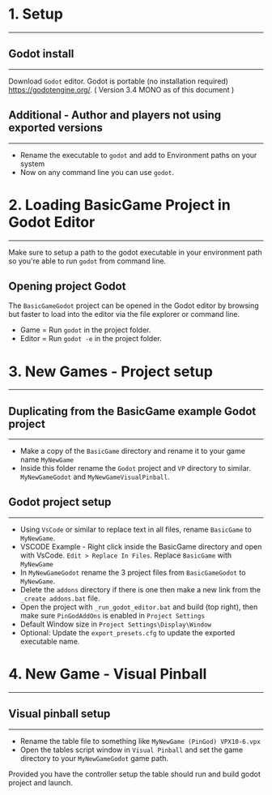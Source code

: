 # 1. Setup
---

## Godot install
---

Download `Godot` editor. Godot is portable (no installation required) https://godotengine.org/. ( Version 3.4 MONO as of this document )

## Additional - Author and players not using exported versions
---

- Rename the executable to `godot` and add to Environment paths on your system
- Now on any command line you can use `godot`. 

# 2. Loading BasicGame Project in Godot Editor
---

Make sure to setup a path to the godot executable in your environment path so you're able to run `godot` from command line.

## Opening project Godot

The `BasicGameGodot` project can be opened in the Godot editor by browsing but faster to load into the editor via the file explorer or command line.

- Game   = Run `godot` in the project folder.
- Editor = Run `godot -e` in the project folder.

# 3. New Games - Project setup
---

## Duplicating from the BasicGame example Godot project
---

- Make a copy of the `BasicGame` directory and rename it to your game name `MyNewGame`
- Inside this folder rename the `Godot` project and `VP` directory to similar. `MyNewGameGodot` and `MyNewGameVisualPinball`.

## Godot project setup
---

- Using `VsCode` or similar to replace text in all files, rename `BasicGame` to `MyNewGame`.
- VSCODE Example - Right click inside the BasicGame directory and open with VsCode. `Edit > Replace In Files`. Replace `BasicGame` with `MyNewGame`
- In `MyNewGameGodot` rename the 3 project files from `BasicGameGodot` to `MyNewGame`.
- Delete the `addons` directory if there is one then make a new link from the `_create addons.bat` file.
- Open the project with `_run_godot_editor.bat` and build (top right), then make sure `PinGodAddOns` is enabled in `Project Settings`
- Default Window size in `Project Settings\Display\Window`
- Optional: Update the `export_presets.cfg` to update the exported executable name.

# 4. New Game - Visual Pinball
---

## Visual pinball setup
---

- Rename the table file to something like `MyNewGame (PinGod) VPX10-6.vpx`
- Open the tables script window in `Visual Pinball` and set the game directory to your `MyNewGameGodot` game path.

Provided you have the controller setup the table should run and build godot project and launch.

